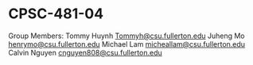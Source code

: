 # CPSC-481-04
Group Members:
Tommy Huynh Tommyh@csu.fullerton.edu
Juheng Mo henrymo@csu.fullerton.edu
Michael Lam micheallam@csu.fullerton.edu
Calvin Nguyen cnguyen808@csu.fullerton.edu
